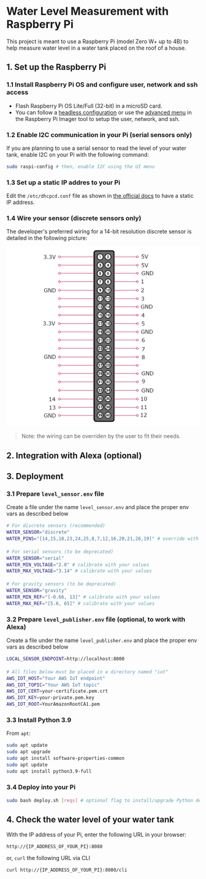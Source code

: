 # Water Level Measurement with Raspberry Pi

This project is meant to use a Raspberry Pi (model Zero W+ up to 4B) to help measure water level in a water tank placed on the roof of a house.

## 1. Set up the Raspberry Pi

### 1.1 Install Raspberry Pi OS and configure user, network and ssh access
- Flash Raspberry Pi OS Lite/Full (32-bit) in a microSD card.
- You can follow a [headless configuration](https://www.raspberrypi.com/documentation/computers/configuration.html#setting-up-a-headless-raspberry-pi) or use the [advanced menu](https://www.raspberrypi.com/documentation/computers/getting-started.html#advanced-options) in the Raspberry Pi Imager tool to setup the user, network, and ssh.

### 1.2 Enable I2C communication in your Pi (serial sensors only)

If you are planning to use a serial sensor to read the level of your water tank, enable I2C on your Pi with the following command:

```bash 
sudo raspi-config # then, enable I2C using the UI menu
```
### 1.3 Set up a static IP addres to your Pi

Edit the `/etc/dhcpcd.conf` file as shown in [the official docs](https://www.raspberrypi.com/documentation/computers/configuration.html#static-ip-addresses) to have a static IP address.

### 1.4 Wire your sensor (discrete sensors only)

The developer's preferred wiring for a 14-bit resolution discrete sensor is detailed in the following picture:

![Wiring schema](labeled_pinout.png)

> Note: the wiring can be overriden by the user to fit their needs.

## 2. Integration with Alexa (optional)


## 3. Deployment

### 3.1 Prepare `level_sensor.env` file

Create a file under the name `level_sensor.env` and place the proper env vars as described below

```bash
# For discrete sensors (recommended)
WATER_SENSOR="discrete"
WATER_PINS="[14,15,18,23,24,25,8,7,12,16,20,21,26,19]" # override with your list (longer, shorter or with different GPIO pins)

# For serial sensors (to be deprecated)
WATER_SENSOR="serial"
WATER_MIN_VOLTAGE="2.0" # calibrate with your values
WATER_MAX_VOLTAGE="3.14" # calibrate with your values

# For gravity sensors (to be deprecated)
WATER_SENSOR="gravity"
WATER_MIN_REF="[-0.66, 13]" # calibrate with your values
WATER_MAX_REF="[5.6, 65]" # calibrate with your values
```

### 3.2 Prepare `level_publisher.env` file (optional, to work with Alexa)

Create a file under the name `level_publisher.env` and place the proper env vars as described below

```bash
LOCAL_SENSOR_ENDPOINT=http://localhost:8000

# All files below must be placed in a directory named "iot"
AWS_IOT_HOST="Your AWS IoT endpoint" 
AWS_IOT_TOPIC="Your AWS IoT topic"
AWS_IOT_CERT=your-certificate.pem.crt
AWS_IOT_KEY=your-private.pem.key
AWS_IOT_ROOT=YourAmazonRootCA1.pem
```

### 3.3 Install Python 3.9

From `apt`:

```bash
sudo apt update
sudo apt upgrade
sudo apt install software-properties-common
sudo apt update
sudo apt install python3.9-full
```

### 3.4 Deploy into your Pi

```bash
sudo bash deploy.sh [reqs] # optional flag to install/upgrade Python dependencies
```

## 4. Check the water level of your water tank

With the IP address of your Pi, enter the following URL in your browser:

```
http://{IP_ADDRESS_OF_YOUR_PI}:8080
``` 

or, `curl` the following URL via CLI
```bash
curl http://{IP_ADDRESS_OF_YOUR_PI}:8080/cli
```
